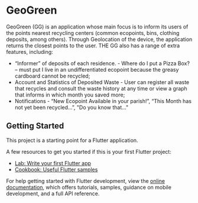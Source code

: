 # GeoGreen

GeoGreen (GG) is an application whose main focus is to inform its users of the points
nearest recycling centers (common ecopoints, bins, clothing deposits, among others). Through
Geolocation of the device, the application returns the closest points to the user. THE
GG also has a range of extra features, including:

- “Informer” of deposits of each residence. - Where do I put a Pizza Box? – must put
I live in an undifferentiated ecopoint because the greasy cardboard cannot be recycled;
- Account and Statistics of Deposited Waste - User can register all waste
that recycles and consult the waste history at any time or view a graph that
informs in which month you saved more;
- Notifications - “New Ecopoint Available in your parish!”, “This Month has not yet been recycled…”,
"Do you know that..."

## Getting Started

This project is a starting point for a Flutter application.

A few resources to get you started if this is your first Flutter project:

- [Lab: Write your first Flutter app](https://docs.flutter.dev/get-started/codelab)
- [Cookbook: Useful Flutter samples](https://docs.flutter.dev/cookbook)

For help getting started with Flutter development, view the
[online documentation](https://docs.flutter.dev/), which offers tutorials,
samples, guidance on mobile development, and a full API reference.
